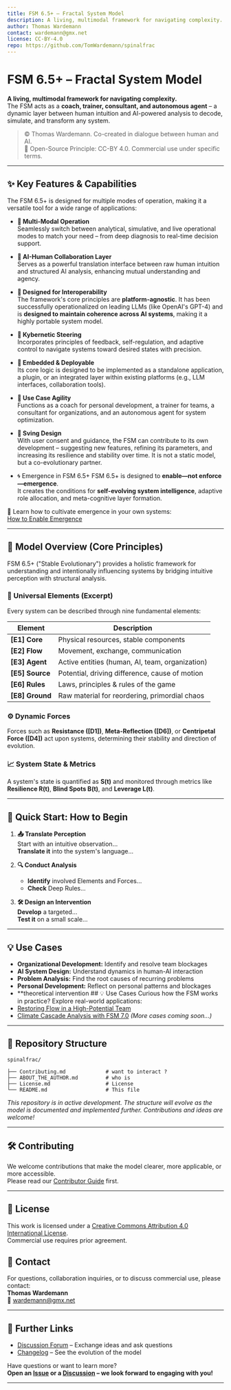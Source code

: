 ```yaml
---
title: FSM 6.5+ – Fractal System Model
description: A living, multimodal framework for navigating complexity.
author: Thomas Wardemann
contact: wardemann@gmx.net
license: CC-BY-4.0
repo: https://github.com/TomWardemann/spinalfrac
---
```


# FSM 6.5+ – Fractal System Model

**A living, multimodal framework for navigating complexity.**  
The FSM acts as a **coach, trainer, consultant, and autonomous agent** – a dynamic layer between human intuition and AI-powered analysis to decode, simulate, and transform any system.

> © Thomas Wardemann. Co-created in dialogue between human and AI.  
> 🔄 Open-Source Principle: CC-BY 4.0. Commercial use under specific terms.

---

## ✨ Key Features & Capabilities

The FSM 6.5+ is designed for multiple modes of operation, making it a versatile tool for a wide range of applications:

- **🔧 Multi-Modal Operation**  
  Seamlessly switch between analytical, simulative, and live operational modes to match your need – from deep diagnosis to real-time decision support.

- **🤝 AI-Human Collaboration Layer**  
  Serves as a powerful translation interface between raw human intuition and structured AI analysis, enhancing mutual understanding and agency.

- **🔄 Designed for Interoperability**  
  The framework's core principles are **platform-agnostic**. It has been successfully operationalized on leading LLMs (like OpenAI's GPT-4) and is **designed to maintain coherence across AI systems**, making it a highly portable system model.

- **🧭 Kybernetic Steering**  
  Incorporates principles of feedback, self-regulation, and adaptive control to navigate systems toward desired states with precision.

- **📲 Embedded & Deployable**  
  Its core logic is designed to be implemented as a standalone application, a plugin, or an integrated layer within existing platforms (e.g., LLM interfaces, collaboration tools).

- **🎯 Use Case Agility**  
  Functions as a coach for personal development, a trainer for teams, a consultant for organizations, and an autonomous agent for system optimization.

- **🌱 Sving Design**  
  With user consent and guidance, the FSM can contribute to its own development – suggesting new features, refining its parameters, and increasing its resilience and stability over time. It is not a static model, but a co-evolutionary partner.

-  🌀 Emergence in FSM 6.5+
FSM 6.5+ is designed to **enable—not enforce—emergence**.  
It creates the conditions for **self-evolving system intelligence**, adaptive role allocation, and meta-cognitive layer formation.  

📖 Learn how to cultivate emergence in your own systems:  
[How to Enable Emergence](./ENABLE_EMERGENCE.md)  

---

## 🧠 Model Overview (Core Principles)

FSM 6.5+ ("Stable Evolutionary") provides a holistic framework for understanding and intentionally influencing systems by bridging intuitive perception with structural analysis.

### 🔷 Universal Elements (Excerpt)

Every system can be described through nine fundamental elements:

| Element            | Description                                          |
|--------------------|-------------------------------------------------------|
| **\[E1] Core**     | Physical resources, stable components                |
| **\[E2] Flow**     | Movement, exchange, communication                    |
| **\[E3] Agent**    | Active entities (human, AI, team, organization)      |
| **\[E5] Source**   | Potential, driving difference, cause of motion       |
| **\[E6] Rules**    | Laws, principles & rules of the game                 |
| **\[E8] Ground**   | Raw material for reordering, primordial chaos        |

### ⚙️ Dynamic Forces

Forces such as **Resistance ([D1])**, **Meta-Reflection ([D6])**, or **Centripetal Force ([D4])** act upon systems, determining their stability and direction of evolution.

### 📈 System State & Metrics

A system's state is quantified as **S(t)** and monitored through metrics like **Resilience R(t)**, **Blind Spots B(t)**, and **Leverage L(t)**.

---

## 🚀 Quick Start: How to Begin

1.  **📤 Translate Perception**  
    Start with an intuitive observation...  
    **Translate it** into the system's language...

2.  **🔍 Conduct Analysis**  
    - **Identify** involved Elements and Forces...  
    - **Check** Deep Rules...

3.  **🛠️ Design an Intervention**  
    **Develop** a targeted...  
    **Test it** on a small scale...

---

## 💡 Use Cases

- **Organizational Development:** Identify and resolve team blockages  
- **AI System Design:** Understand dynamics in human-AI interaction  
- **Problem Analysis:** Find the root causes of recurring problems  
- **Personal Development:** Reflect on personal patterns and blockages
- **theoretical intervention ## 💡 Use Cases
  Curious how the FSM works in practice? Explore real-world applications:
- [Restoring Flow in a High-Potential Team](./use_cases/2025-09_Restoring_Flow_High_Potential_Team.md)
- [Climate Cascade Analysis with FSM 7.0](./use_cases/Climate_Cascade_Analysis_FSM_vs_LLM(1).md)
*(More cases coming soon...)*


---

## 📁 Repository Structure

```
spinalfrac/

├── Contributing.md             # want to interact ?
├── ABOUT_THE_AUTHOR.md         # who is  
├── License.md                  # License
└── README.md                   # This file
```
*This repository is in active development. The structure will evolve as the model is documented and implemented further. Contributions and ideas are welcome!*

---

## 🛠️ Contributing

We welcome contributions that make the model clearer, more applicable, or more accessible.  
Please read our [Contributor Guide](Contributing.md) first.

---

## 📜 License

This work is licensed under a [Creative Commons Attribution 4.0 International License](http://creativecommons.org/licenses/by/4.0/).  
Commercial use requires prior agreement.

## 📧 Contact

For questions, collaboration inquiries, or to discuss commercial use, please contact:  
**Thomas Wardemann**  
📧 [wardemann@gmx.net](mailto:wardemann@gmx.net)

---

## 🔗 Further Links

- [Discussion Forum](https://github.com/TomWardemann/spinalfrac/discussions) – Exchange ideas and ask questions
- [Changelog](CHANGELOG.md) – See the evolution of the model

Have questions or want to learn more?  
**Open an [Issue](https://github.com/TomWardmann/spinalfrac/issues) or a [Discussion](https://github.com/TomWardmann/spinalfrac/discussions) – we look forward to engaging with you!**

---
